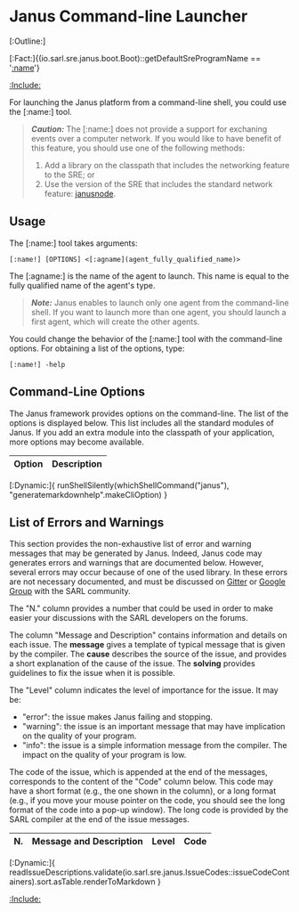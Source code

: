 # Janus Command-line Launcher

[:Outline:]

[:Fact:]{(io.sarl.sre.janus.boot.Boot)::getDefaultSreProgramName == '[:name](janus)'}

[:Include:](./janus.inc)

For launching the Janus platform from a command-line shell, you could use the [:name:] tool.

> **_Caution:_** The [:name:] does not provide a support for exchaning events over a computer
> network. If you would like to have benefit of this feature, you should use one of the following
> methods:
> 1. Add a library on the classpath that includes the networking feature to the SRE; or
> 2. Use the version of the SRE that includes the standard network feature: [janusnode](./Janusnode.md).


## Usage

The [:name:] tool takes arguments:

```text
[:name!] [OPTIONS] <[:agname](agent_fully_qualified_name)>
```


The [:agname:] is the name of the agent to launch. This name is equal to the
fully qualified name of the agent's type.

> **_Note:_** Janus enables to launch only one agent from the command-line shell. If you want to launch
> more than one agent, you should launch a first agent, which will create the other agents.

You could change the behavior of the [:name:] tool with the command-line options.
For obtaining a list of the options, type:

```texts
[:name!] -help
```


## Command-Line Options

The Janus framework provides options on the command-line.
The list of the options is displayed below. This list includes
all the standard modules of Janus. If you add an extra module into
the classpath of your application, more options may become available.



| Option | Description |
| ------ | ----------- |
[:Dynamic:]{
	runShellSilently(whichShellCommand("janus"), "generatemarkdownhelp".makeCliOption)
}



## List of Errors and Warnings

This section provides the non-exhaustive list of error and warning messages that may be generated by Janus.
Indeed, Janus code may generates errors and warnings that are documented below. However, several errors may
occur because of one of the used library. In these errors are not necessary documented, and must be discussed
on [Gitter](https://gitter.im/sarl/Lobby) or [Google Group](http://www.sarl.io/community/forums.html) with the
SARL community.

The "N." column provides a number that could be used in order to make easier your discussions with the SARL developers on the forums.

The column "Message and Description" contains information and details on each issue.
The **message** gives a template of typical message that is given by the compiler.
The **cause** describes the source of the issue, and provides a short explanation of the cause of the issue.
The **solving** provides guidelines to fix the issue when it is possible.

The "Level" column indicates the level of importance for the issue.
It may be:
* "error": the issue makes Janus failing and stopping.
* "warning": the issue is an important message that may have implication on the quality of your program.
* "info": the issue is a simple information message from the compiler. The impact on the quality of your program is low.


The code of the issue, which is appended at the end of the messages, corresponds to the content of the "Code" column below.
This code may have a short format (e.g., the one shown in the column), or a long format (e.g., if you move your mouse pointer on the code, you should see the long format of the code into a pop-up window).
The long code is provided by the SARL compiler at the end of the issue messages.



| N. | Message and Description | Level | Code |
| -- | ----------------------- | ----- | ---- |
[:Dynamic:]{
	readIssueDescriptions.validate(io.sarl.sre.janus.IssueCodes::issueCodeContainers).sort.asTable.renderToMarkdown
}



[:Include:](../legal.inc)


